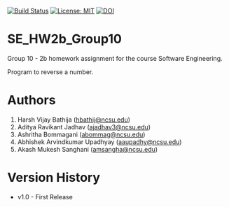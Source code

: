 [![Build Status](https://app.travis-ci.com/adi2768/GoodRepoProject.svg?branch=main)](https://app.travis-ci.com/github/adi2768/GoodRepoProject/builds/236855252)
[![License: MIT](https://img.shields.io/badge/License-MIT-yellow.svg)](https://opensource.org/licenses/MIT)
[![DOI](https://zenodo.org/badge/400026490.svg)](https://zenodo.org/badge/latestdoi/400026490)


# SE_HW2b_Group10
Group 10 - 2b homework assignment for the course Software Engineering.

Program to reverse a number.

# Authors
1. Harsh Vijay Bathija (hbathij@ncsu.edu)
2. Aditya Ravikant Jadhav (ajadhav3@ncsu.edu)
3. Ashritha Bommagani (abommag@ncsu.edu)
4. Abhishek Arvindkumar Upadhyay (aaupadhy@ncsu.edu)
5. Akash Mukesh Sanghani (amsangha@ncsu.edu)

# Version History
- v1.0 - First Release
